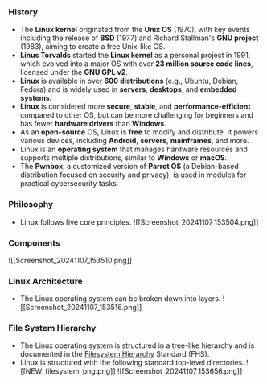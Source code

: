 ### History
- The **Linux kernel** originated from the **Unix OS** (1970), with key events including the release of **BSD** (1977) and Richard Stallman's **GNU project** (1983), aiming to create a free Unix-like OS.
- **Linus Torvalds** started the **Linux kernel** as a personal project in 1991, which evolved into a major OS with over **23 million source code lines**, licensed under the **GNU GPL v2**.
- **Linux** is available in over **600 distributions** (e.g., Ubuntu, Debian, Fedora) and is widely used in **servers**, **desktops**, and **embedded systems**.
- **Linux** is considered more **secure**, **stable**, and **performance-efficient** compared to other OS, but can be more challenging for beginners and has fewer **hardware drivers** than **Windows**.
- As an **open-source** OS, Linux is **free** to modify and distribute. It powers various devices, including **Android**, **servers**, **mainframes**, and more.
- Linux is an **operating system** that manages hardware resources and supports multiple distributions, similar to **Windows** or **macOS**.
- The **Pwnbox**, a customized version of **Parrot OS** (a Debian-based distribution focused on security and privacy), is used in modules for practical cybersecurity tasks.



### Philosophy
- Linux follows five core principles.
![[Screenshot_20241107_153504.png]]



### Components
![[Screenshot_20241107_153510.png]]



### Linux Architecture
- The Linux operating system can be broken down into layers.
![[Screenshot_20241107_153516.png]]



### File System Hierarchy
- The Linux operating system is structured in a tree-like hierarchy and is documented in the [Filesystem Hierarchy](http://www.pathname.com/fhs/) Standard (FHS). 
- Linux is structured with the following standard top-level directories.
![[NEW_filesystem_png.png]]
![[Screenshot_20241107_153656.png]]